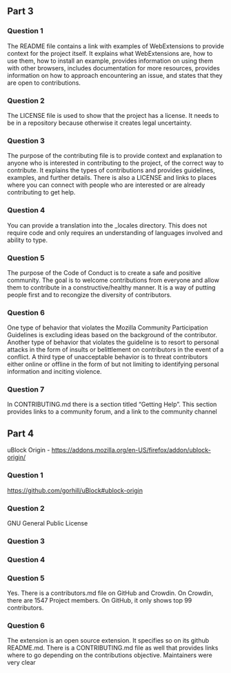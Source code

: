 ## Part 3

### Question 1
The README file contains a link with examples of WebExtensions to provide context for the project itself. It explains what WebExtensions are, how to use them, how to install an example, provides information on using them with other browsers, includes documentation for more resources, provides information on how to approach encountering an issue, and states that they are open to contributions.

### Question 2
The LICENSE file is used to show that the project has a license. It needs to be in a repository because otherwise it creates legal uncertainty.

### Question 3
The purpose of the contributing file is to provide context and explanation to anyone who is interested in contributing to the project, of the correct way to contribute. It explains the types of contributions and provides guidelines, examples, and further details. There is also a LICENSE and links to places where you can connect with people who are interested or are already contributing to get help.
### Question 4
You can provide a translation into the _locales directory. This does not require code and only requires an understanding of languages involved and ability to type.
### Question 5
The purpose of the Code of Conduct is to create a safe and positive community. The goal is to welcome contributions from everyone and allow them to contribute in a constructive/healthy manner. It is a way of putting people first and to recongize the diversity of contributors.

### Question 6
One type of behavior that violates the Mozilla Community Participation Guidelines is excluding ideas based on the background of the contributor. Another type of behavior that violates the guideline is to resort to personal attacks in the form of insults or belittlement on contributors in the event of a conflict. A third type of unacceptable behavior is to threat contributors either online or offline in the form of but not limiting to identifying personal information and inciting violence.

### Question 7
In CONTRIBUTING.md there is a section titled “Getting Help”. This section provides links to a community forum, and a link to the community channel

## Part 4
uBlock Origin - https://addons.mozilla.org/en-US/firefox/addon/ublock-origin/

### Question 1
https://github.com/gorhill/uBlock#ublock-origin

### Question 2
GNU General Public License

### Question 3

### Question 4

### Question 5
Yes. There is a contributors.md file on GitHub and Crowdin. On Crowdin, there are 1547 Project members. On GitHub, it only shows top 99 contributors.
### Question 6
The extension is an open source extension. It specifies so on its github README.md. There is a CONTRIBUTING.md file as well that provides links where to go depending on the contributions objective. Maintainers were very clear
